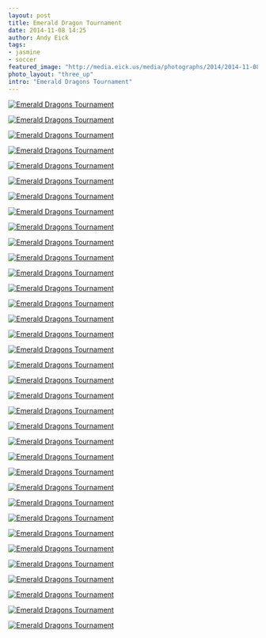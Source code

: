 ```yaml
---
layout: post
title: Emerald Dragon Tournament
date: 2014-11-08 14:25
author: Andy Eick
tags: 
- jasmine
- soccer
featured_image: "http://media.eick.us/media/photographs/2014/2014-11-08/emerald-dragons-tournament-2014-11-08-10-48-05.jpg"
photo_layout: "three_up"
intro: "Emerald Dragons Tournament"
---
```

[![Emerald Dragons Tournament](http://media.eick.us/media/photographs/2014/2014-11-08/emerald-dragons-tournament-2014-11-08-10-00-11.jpg)](http://media.eick.us/media/photographs/2014/2014-11-08/emerald-dragons-tournament-2014-11-08-10-00-11.jpg)

[![Emerald Dragons Tournament](http://media.eick.us/media/photographs/2014/2014-11-08/emerald-dragons-tournament-2014-11-08-10-01-11.jpg)](http://media.eick.us/media/photographs/2014/2014-11-08/emerald-dragons-tournament-2014-11-08-10-01-11.jpg)

[![Emerald Dragons Tournament](http://media.eick.us/media/photographs/2014/2014-11-08/emerald-dragons-tournament-2014-11-08-10-01-36.jpg)](http://media.eick.us/media/photographs/2014/2014-11-08/emerald-dragons-tournament-2014-11-08-10-01-36.jpg)

[![Emerald Dragons Tournament](http://media.eick.us/media/photographs/2014/2014-11-08/emerald-dragons-tournament-2014-11-08-10-02-52.jpg)](http://media.eick.us/media/photographs/2014/2014-11-08/emerald-dragons-tournament-2014-11-08-10-02-52.jpg)

[![Emerald Dragons Tournament](http://media.eick.us/media/photographs/2014/2014-11-08/emerald-dragons-tournament-2014-11-08-10-03-55.jpg)](http://media.eick.us/media/photographs/2014/2014-11-08/emerald-dragons-tournament-2014-11-08-10-03-55.jpg)

[![Emerald Dragons Tournament](http://media.eick.us/media/photographs/2014/2014-11-08/emerald-dragons-tournament-2014-11-08-10-04-04.jpg)](http://media.eick.us/media/photographs/2014/2014-11-08/emerald-dragons-tournament-2014-11-08-10-04-04.jpg)

[![Emerald Dragons Tournament](http://media.eick.us/media/photographs/2014/2014-11-08/emerald-dragons-tournament-2014-11-08-10-04-12.jpg)](http://media.eick.us/media/photographs/2014/2014-11-08/emerald-dragons-tournament-2014-11-08-10-04-12.jpg)

[![Emerald Dragons Tournament](http://media.eick.us/media/photographs/2014/2014-11-08/emerald-dragons-tournament-2014-11-08-10-08-25.jpg)](http://media.eick.us/media/photographs/2014/2014-11-08/emerald-dragons-tournament-2014-11-08-10-08-25.jpg)

[![Emerald Dragons Tournament](http://media.eick.us/media/photographs/2014/2014-11-08/emerald-dragons-tournament-2014-11-08-10-08-33.jpg)](http://media.eick.us/media/photographs/2014/2014-11-08/emerald-dragons-tournament-2014-11-08-10-08-33.jpg)

[![Emerald Dragons Tournament](http://media.eick.us/media/photographs/2014/2014-11-08/emerald-dragons-tournament-2014-11-08-10-14-47.jpg)](http://media.eick.us/media/photographs/2014/2014-11-08/emerald-dragons-tournament-2014-11-08-10-14-47.jpg)

[![Emerald Dragons Tournament](http://media.eick.us/media/photographs/2014/2014-11-08/emerald-dragons-tournament-2014-11-08-10-16-00.jpg)](http://media.eick.us/media/photographs/2014/2014-11-08/emerald-dragons-tournament-2014-11-08-10-16-00.jpg)

[![Emerald Dragons Tournament](http://media.eick.us/media/photographs/2014/2014-11-08/emerald-dragons-tournament-2014-11-08-10-18-20.jpg)](http://media.eick.us/media/photographs/2014/2014-11-08/emerald-dragons-tournament-2014-11-08-10-18-20.jpg)

[![Emerald Dragons Tournament](http://media.eick.us/media/photographs/2014/2014-11-08/emerald-dragons-tournament-2014-11-08-10-27-17.jpg)](http://media.eick.us/media/photographs/2014/2014-11-08/emerald-dragons-tournament-2014-11-08-10-27-17.jpg)

[![Emerald Dragons Tournament](http://media.eick.us/media/photographs/2014/2014-11-08/emerald-dragons-tournament-2014-11-08-10-27-34.jpg)](http://media.eick.us/media/photographs/2014/2014-11-08/emerald-dragons-tournament-2014-11-08-10-27-34.jpg)

[![Emerald Dragons Tournament](http://media.eick.us/media/photographs/2014/2014-11-08/emerald-dragons-tournament-2014-11-08-10-27-35.jpg)](http://media.eick.us/media/photographs/2014/2014-11-08/emerald-dragons-tournament-2014-11-08-10-27-35.jpg)

[![Emerald Dragons Tournament](http://media.eick.us/media/photographs/2014/2014-11-08/emerald-dragons-tournament-2014-11-08-10-32-43.jpg)](http://media.eick.us/media/photographs/2014/2014-11-08/emerald-dragons-tournament-2014-11-08-10-32-43.jpg)

[![Emerald Dragons Tournament](http://media.eick.us/media/photographs/2014/2014-11-08/emerald-dragons-tournament-2014-11-08-10-38-36.jpg)](http://media.eick.us/media/photographs/2014/2014-11-08/emerald-dragons-tournament-2014-11-08-10-38-36.jpg)

[![Emerald Dragons Tournament](http://media.eick.us/media/photographs/2014/2014-11-08/emerald-dragons-tournament-2014-11-08-10-43-19.jpg)](http://media.eick.us/media/photographs/2014/2014-11-08/emerald-dragons-tournament-2014-11-08-10-43-19.jpg)

[![Emerald Dragons Tournament](http://media.eick.us/media/photographs/2014/2014-11-08/emerald-dragons-tournament-2014-11-08-10-43-39.jpg)](http://media.eick.us/media/photographs/2014/2014-11-08/emerald-dragons-tournament-2014-11-08-10-43-39.jpg)

[![Emerald Dragons Tournament](http://media.eick.us/media/photographs/2014/2014-11-08/emerald-dragons-tournament-2014-11-08-10-46-45.jpg)](http://media.eick.us/media/photographs/2014/2014-11-08/emerald-dragons-tournament-2014-11-08-10-46-45.jpg)

[![Emerald Dragons Tournament](http://media.eick.us/media/photographs/2014/2014-11-08/emerald-dragons-tournament-2014-11-08-10-46-54.jpg)](http://media.eick.us/media/photographs/2014/2014-11-08/emerald-dragons-tournament-2014-11-08-10-46-54.jpg)

[![Emerald Dragons Tournament](http://media.eick.us/media/photographs/2014/2014-11-08/emerald-dragons-tournament-2014-11-08-10-46-451.jpg)](http://media.eick.us/media/photographs/2014/2014-11-08/emerald-dragons-tournament-2014-11-08-10-46-451.jpg)

[![Emerald Dragons Tournament](http://media.eick.us/media/photographs/2014/2014-11-08/emerald-dragons-tournament-2014-11-08-10-47-25.jpg)](http://media.eick.us/media/photographs/2014/2014-11-08/emerald-dragons-tournament-2014-11-08-10-47-25.jpg)

[![Emerald Dragons Tournament](http://media.eick.us/media/photographs/2014/2014-11-08/emerald-dragons-tournament-2014-11-08-10-47-35.jpg)](http://media.eick.us/media/photographs/2014/2014-11-08/emerald-dragons-tournament-2014-11-08-10-47-35.jpg)

[![Emerald Dragons Tournament](http://media.eick.us/media/photographs/2014/2014-11-08/emerald-dragons-tournament-2014-11-08-10-48-05.jpg)](http://media.eick.us/media/photographs/2014/2014-11-08/emerald-dragons-tournament-2014-11-08-10-48-05.jpg)

[![Emerald Dragons Tournament](http://media.eick.us/media/photographs/2014/2014-11-08/emerald-dragons-tournament-2014-11-08-10-50-54.jpg)](http://media.eick.us/media/photographs/2014/2014-11-08/emerald-dragons-tournament-2014-11-08-10-50-54.jpg)

[![Emerald Dragons Tournament](http://media.eick.us/media/photographs/2014/2014-11-08/emerald-dragons-tournament-2014-11-08-10-52-24.jpg)](http://media.eick.us/media/photographs/2014/2014-11-08/emerald-dragons-tournament-2014-11-08-10-52-24.jpg)

[![Emerald Dragons Tournament](http://media.eick.us/media/photographs/2014/2014-11-08/emerald-dragons-tournament-2014-11-08-10-59-41.jpg)](http://media.eick.us/media/photographs/2014/2014-11-08/emerald-dragons-tournament-2014-11-08-10-59-41.jpg)

[![Emerald Dragons Tournament](http://media.eick.us/media/photographs/2014/2014-11-08/emerald-dragons-tournament-2014-11-08-11-15-46.jpg)](http://media.eick.us/media/photographs/2014/2014-11-08/emerald-dragons-tournament-2014-11-08-11-15-46.jpg)

[![Emerald Dragons Tournament](http://media.eick.us/media/photographs/2014/2014-11-08/emerald-dragons-tournament-2014-11-08-11-18-40.jpg)](http://media.eick.us/media/photographs/2014/2014-11-08/emerald-dragons-tournament-2014-11-08-11-18-40.jpg)

[![Emerald Dragons Tournament](http://media.eick.us/media/photographs/2014/2014-11-08/emerald-dragons-tournament-2014-11-08-11-20-12.jpg)](http://media.eick.us/media/photographs/2014/2014-11-08/emerald-dragons-tournament-2014-11-08-11-20-12.jpg)

[![Emerald Dragons Tournament](http://media.eick.us/media/photographs/2014/2014-11-08/emerald-dragons-tournament-2014-11-08-11-20-43.jpg)](http://media.eick.us/media/photographs/2014/2014-11-08/emerald-dragons-tournament-2014-11-08-11-20-43.jpg)

[![Emerald Dragons Tournament](http://media.eick.us/media/photographs/2014/2014-11-08/emerald-dragons-tournament-2014-11-08-11-20-47.jpg)](http://media.eick.us/media/photographs/2014/2014-11-08/emerald-dragons-tournament-2014-11-08-11-20-47.jpg)

[![Emerald Dragons Tournament](http://media.eick.us/media/photographs/2014/2014-11-08/emerald-dragons-tournament-2014-11-08-11-21-05.jpg)](http://media.eick.us/media/photographs/2014/2014-11-08/emerald-dragons-tournament-2014-11-08-11-21-05.jpg)

[![Emerald Dragons Tournament](http://media.eick.us/media/photographs/2014/2014-11-08/emerald-dragons-tournament-2014-11-08-11-21-23.jpg)](http://media.eick.us/media/photographs/2014/2014-11-08/emerald-dragons-tournament-2014-11-08-11-21-23.jpg)
